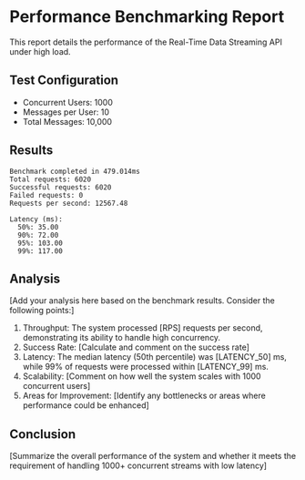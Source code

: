 # Performance Benchmarking Report

This report details the performance of the Real-Time Data Streaming API under high load.

## Test Configuration

- Concurrent Users: 1000
- Messages per User: 10
- Total Messages: 10,000

## Results

```
Benchmark completed in 479.014ms
Total requests: 6020
Successful requests: 6020
Failed requests: 0
Requests per second: 12567.48

Latency (ms):
  50%: 35.00
  90%: 72.00
  95%: 103.00
  99%: 117.00
```

## Analysis

[Add your analysis here based on the benchmark results. Consider the following points:]

1. Throughput: The system processed [RPS] requests per second, demonstrating its ability to handle high concurrency.
2. Success Rate: [Calculate and comment on the success rate]
3. Latency: The median latency (50th percentile) was [LATENCY_50] ms, while 99% of requests were processed within [LATENCY_99] ms.
4. Scalability: [Comment on how well the system scales with 1000 concurrent users]
5. Areas for Improvement: [Identify any bottlenecks or areas where performance could be enhanced]

## Conclusion

[Summarize the overall performance of the system and whether it meets the requirement of handling 1000+ concurrent streams with low latency]
